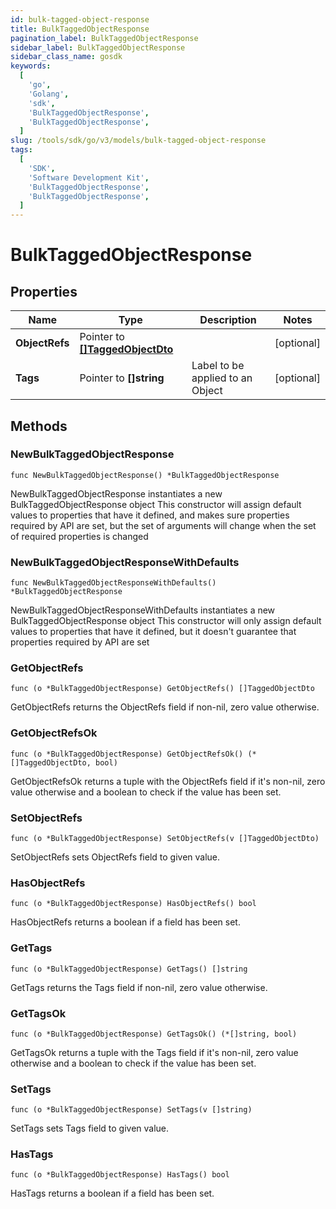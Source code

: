 ```yaml
---
id: bulk-tagged-object-response
title: BulkTaggedObjectResponse
pagination_label: BulkTaggedObjectResponse
sidebar_label: BulkTaggedObjectResponse
sidebar_class_name: gosdk
keywords:
  [
    'go',
    'Golang',
    'sdk',
    'BulkTaggedObjectResponse',
    'BulkTaggedObjectResponse',
  ]
slug: /tools/sdk/go/v3/models/bulk-tagged-object-response
tags:
  [
    'SDK',
    'Software Development Kit',
    'BulkTaggedObjectResponse',
    'BulkTaggedObjectResponse',
  ]
---
```


# BulkTaggedObjectResponse

## Properties

| Name | Type | Description | Notes |
| --- | --- | --- | --- |
| **ObjectRefs** | Pointer to [**[]TaggedObjectDto**](tagged-object-dto) |  | [optional] |
| **Tags** | Pointer to **[]string** | Label to be applied to an Object | [optional] |

## Methods

### NewBulkTaggedObjectResponse

`func NewBulkTaggedObjectResponse() *BulkTaggedObjectResponse`

NewBulkTaggedObjectResponse instantiates a new BulkTaggedObjectResponse object This constructor will assign default values to properties that have it defined, and makes sure properties required by API are set, but the set of arguments will change when the set of required properties is changed

### NewBulkTaggedObjectResponseWithDefaults

`func NewBulkTaggedObjectResponseWithDefaults() *BulkTaggedObjectResponse`

NewBulkTaggedObjectResponseWithDefaults instantiates a new BulkTaggedObjectResponse object This constructor will only assign default values to properties that have it defined, but it doesn't guarantee that properties required by API are set

### GetObjectRefs

`func (o *BulkTaggedObjectResponse) GetObjectRefs() []TaggedObjectDto`

GetObjectRefs returns the ObjectRefs field if non-nil, zero value otherwise.

### GetObjectRefsOk

`func (o *BulkTaggedObjectResponse) GetObjectRefsOk() (*[]TaggedObjectDto, bool)`

GetObjectRefsOk returns a tuple with the ObjectRefs field if it's non-nil, zero value otherwise and a boolean to check if the value has been set.

### SetObjectRefs

`func (o *BulkTaggedObjectResponse) SetObjectRefs(v []TaggedObjectDto)`

SetObjectRefs sets ObjectRefs field to given value.

### HasObjectRefs

`func (o *BulkTaggedObjectResponse) HasObjectRefs() bool`

HasObjectRefs returns a boolean if a field has been set.

### GetTags

`func (o *BulkTaggedObjectResponse) GetTags() []string`

GetTags returns the Tags field if non-nil, zero value otherwise.

### GetTagsOk

`func (o *BulkTaggedObjectResponse) GetTagsOk() (*[]string, bool)`

GetTagsOk returns a tuple with the Tags field if it's non-nil, zero value otherwise and a boolean to check if the value has been set.

### SetTags

`func (o *BulkTaggedObjectResponse) SetTags(v []string)`

SetTags sets Tags field to given value.

### HasTags

`func (o *BulkTaggedObjectResponse) HasTags() bool`

HasTags returns a boolean if a field has been set.
